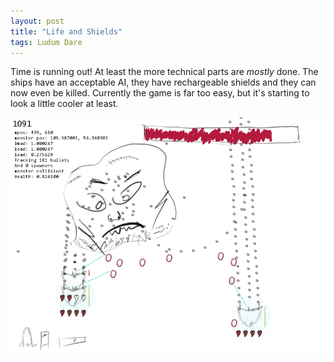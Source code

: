 ```yaml
---
layout: post
title: "Life and Shields"
tags: Ludum Dare
---
```


Time is running out! At least the more technical parts are *mostly* done. The ships have an acceptable AI, they have rechargeable shields and they can now even be killed. Currently the game is far too easy, but it's starting to look a little cooler at least.

![](/images/ld33/lifenshields.png)
